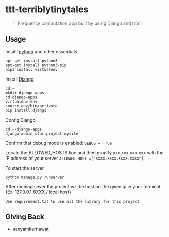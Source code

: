 # ttt-terriblytinytales

> Frequency computation app built by using Django and html

## Usage

Insatll [python](https://www.python.org/) and other essentials
```
apt-get install python3
apt-get install python3-pip
pip3 install virtualenv

```


Install [Django](https://docs.djangoproject.com/en/3.0/topics/install/) 

```
cd ~
mkdir django-apps
cd django-apps
virtualenv env
source env/bin/activate
pip install django

```

Config Django

```
cd ~/django-apps
django-admin startproject mysite
```

Confirm that debug mode is enabled: `DEBUG = True`

Locate the ALLOWED_HOSTS line and then modify xxx.xxx.xxx.xxx with the IP address of your server `ALLOWED_HOST =["XXXX.XXXX.XXXX.XXXX"]`

To start the server 

```
python manage.py runserver
```

After running sever the project will be host on the given ip in your terminal {Ex: 127.0.0.1:8XXX / local host}

```
Use requirement.txt to use all the library for this project
```


## Giving Back

- sanyamkarnawat
